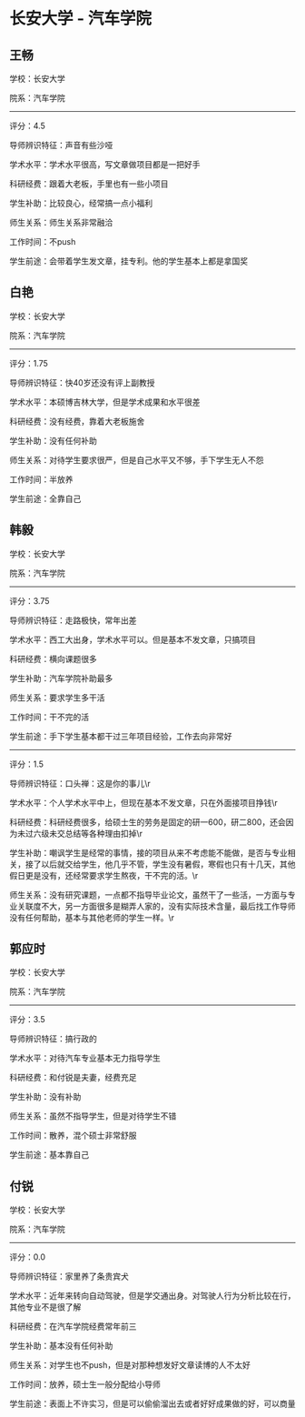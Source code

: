 # 长安大学 - 汽车学院

## 王畅

学校：长安大学

院系：汽车学院

* * *

评分：4.5

导师辨识特征：声音有些沙哑

学术水平：学术水平很高，写文章做项目都是一把好手

科研经费：跟着大老板，手里也有一些小项目

学生补助：比较良心，经常搞一点小福利

师生关系：师生关系非常融洽

工作时间：不push

学生前途：会带着学生发文章，挂专利。他的学生基本上都是拿国奖

## 白艳

学校：长安大学

院系：汽车学院

* * *

评分：1.75

导师辨识特征：快40岁还没有评上副教授

学术水平：本硕博吉林大学，但是学术成果和水平很差

科研经费：没有经费，靠着大老板施舍

学生补助：没有任何补助

师生关系：对待学生要求很严，但是自己水平又不够，手下学生无人不怨

工作时间：半放养

学生前途：全靠自己

## 韩毅

学校：长安大学

院系：汽车学院

* * *

评分：3.75

导师辨识特征：走路极快，常年出差

学术水平：西工大出身，学术水平可以。但是基本不发文章，只搞项目

科研经费：横向课题很多

学生补助：汽车学院补助最多

师生关系：要求学生多干活

工作时间：干不完的活

学生前途：手下学生基本都干过三年项目经验，工作去向非常好

* * *

评分：1.5

导师辨识特征：口头禅：这是你的事儿\r

学术水平：个人学术水平中上，但现在基本不发文章，只在外面接项目挣钱\r

科研经费：科研经费很多，给硕士生的劳务是固定的研一600，研二800，还会因为未过六级未交总结等各种理由扣掉\r

学生补助：嘲讽学生是经常的事情，接的项目从来不考虑能不能做，是否与专业相关，接了以后就交给学生，他几乎不管，学生没有暑假，寒假也只有十几天，其他假日更是没有，还经常要求学生熬夜，干不完的活。\r

师生关系：没有研究课题，一点都不指导毕业论文，虽然干了一些活，一方面与专业关联度不大，另一方面很多是糊弄人家的，没有实际技术含量，最后找工作导师没有任何帮助，基本与其他老师的学生一样。\r

## 郭应时

学校：长安大学

院系：汽车学院

* * *

评分：3.5

导师辨识特征：搞行政的

学术水平：对待汽车专业基本无力指导学生

科研经费：和付锐是夫妻，经费充足

学生补助：没有补助

师生关系：虽然不指导学生，但是对待学生不错

工作时间：散养，混个硕士非常舒服

学生前途：基本靠自己

## 付锐

学校：长安大学

院系：汽车学院

* * *

评分：0.0

导师辨识特征：家里养了条贵宾犬

学术水平：近年来转向自动驾驶，但是学交通出身。对驾驶人行为分析比较在行，其他专业不是很了解

科研经费：在汽车学院经费常年前三

学生补助：基本没有任何补助

师生关系：对学生也不push，但是对那种想发好文章读博的人不太好

工作时间：放养，硕士生一般分配给小导师

学生前途：表面上不许实习，但是可以偷偷溜出去或者好好成果做的好，可以商量